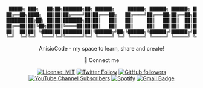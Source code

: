 ```bash

 █████╗ ███╗   ██╗██╗███████╗██╗ ██████╗     ██████╗ ██████╗ ██████╗ ███████╗
██╔══██╗████╗  ██║██║██╔════╝██║██╔═══██╗   ██╔════╝██╔═══██╗██╔══██╗██╔════╝
███████║██╔██╗ ██║██║███████╗██║██║   ██║   ██║     ██║   ██║██║  ██║█████╗
██╔══██║██║╚██╗██║██║╚════██║██║██║   ██║   ██║     ██║   ██║██║  ██║██╔══╝
██║  ██║██║ ╚████║██║███████║██║╚██████╔╝██╗╚██████╗╚██████╔╝██████╔╝███████╗
╚═╝  ╚═╝╚═╝  ╚═══╝╚═╝╚══════╝╚═╝ ╚═════╝ ╚═╝ ╚═════╝ ╚═════╝ ╚═════╝ ╚══════╝

```

<div align="center">

AnisioCode - my space to learn, share and create!

</div>

<div align="center">

🧲 Connect me

[![License: MIT](https://img.shields.io/badge/License-MIT-yellow.svg)](https://opensource.org/licenses/MIT)
[![Twitter Follow](https://img.shields.io/twitter/follow/anisiocode?style=social)](https://twitter.com/anisiocode)
[![GitHub followers](https://img.shields.io/github/followers/anisiocode?label=Follow&style=social)](https://github.com/anisiocode)
[![YouTube Channel Subscribers](https://img.shields.io/youtube/channel/subscribers/UC4QZ_LsYcvcq7qOsOhpAX4A?style=social)](https://www.youtube.com/@anisiocode)
[![Spotify](https://img.shields.io/badge/Spotify-Listen-green?style=flat&logo=spotify)](https://open.spotify.com/playlist/3hbcXWEW46k9OjzOjgG1z2)
[![Gmail Badge](https://img.shields.io/badge/Gmail-Email-blue?style=flat&logo=gmail)](mailto:anisiocode@gmail.com)

<!-- Under maintenance -->
  <!-- <a href="https://anisionkula.vercel.app/" target="_blank">
    <img width="60px" src="https://is1-ssl.mzstatic.com/image/thumb/Purple221/v4/64/a8/f0/64a8f040-e207-e01a-f2e3-2e5d75c68447/AppIcon-1x_U007emarketing-0-11-0-85-220-0.png/350x350.png?" alt="Portfolio Badge"></a> -->

</div>
